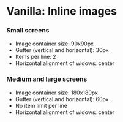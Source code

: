 # Vanilla: Inline images

### Small screens
- Image container size: 90x90px
- Gutter (vertical and horizontal): 30px
- Items per line: 2
- Horizontal alignment of widows: center

### Medium and large screens
- Image container size: 180x180px
- Gutter (vertical and horizontal): 60px
- No item limit per line
- Horizontal alignment of widows: center
